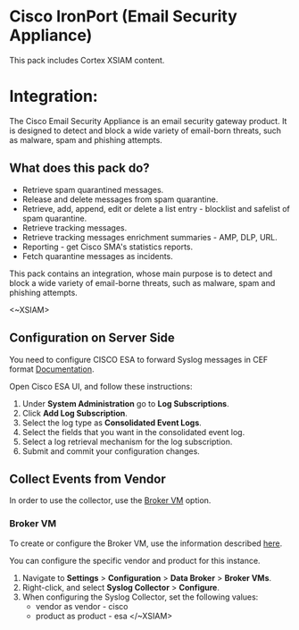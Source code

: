 # Cisco IronPort (Email Security Appliance)
This pack includes Cortex XSIAM content.

# Integration:
The Cisco Email Security Appliance is an email security gateway product. It is designed to detect and block a wide variety of email-born threats, such as malware, spam and phishing attempts.

## What does this pack do?
- Retrieve spam quarantined messages.
- Release and delete messages from spam quarantine.
- Retrieve, add, append, edit or delete a list entry - blocklist and safelist of spam quarantine. 
- Retrieve tracking messages.
- Retrieve tracking messages enrichment summaries - AMP, DLP, URL.
- Reporting - get Cisco SMA's statistics reports.
- Fetch quarantine messages as incidents.

This pack contains an integration, whose main purpose is to detect and block a wide variety of email-borne threats, such as malware, spam and phishing attempts.
 
 <~XSIAM>
## Configuration on Server Side
You need to configure CISCO ESA to forward Syslog messages in CEF format [Documentation](https://docs.ces.cisco.com/docs/single-log-line-sll#sll-log-example).

Open Cisco ESA UI, and follow these instructions:
1. Under **System Administration** go to **Log Subscriptions**.
2. Click **Add Log Subscription**.
3. Select the log type as **Consolidated Event Logs**.
4. Select the fields that you want in the consolidated event log.
5. Select a log retrieval mechanism for the log subscription.
6. Submit and commit your configuration changes.

## Collect Events from Vendor

In order to use the collector, use the [Broker VM](#broker-vm) option.

### Broker VM
To create or configure the Broker VM, use the information described [here](https://docs-cortex.paloaltonetworks.com/r/Cortex-XDR/Cortex-XDR-Pro-Administrator-Guide/Configure-the-Broker-VM).

You can configure the specific vendor and product for this instance.

1. Navigate to **Settings** > **Configuration** > **Data Broker** > **Broker VMs**. 
2. Right-click, and select **Syslog Collector** > **Configure**.
3. When configuring the Syslog Collector, set the following values:
   - vendor as vendor - cisco
   - product as product - esa
</~XSIAM>
